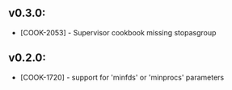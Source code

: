 ## v0.3.0:

* [COOK-2053] - Supervisor cookbook missing stopasgroup

## v0.2.0:

* [COOK-1720] - support for 'minfds' or 'minprocs' parameters
